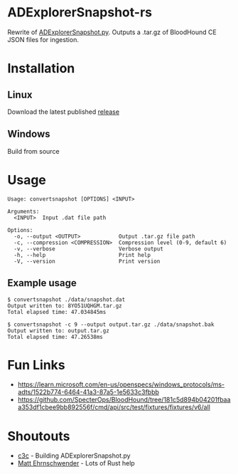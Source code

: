 # ADExplorerSnapshot-rs

Rewrite of [ADExplorerSnapshot.py](https://github.com/c3c/ADExplorerSnapshot.py). Outputs a .tar.gz of BloodHound CE JSON files for ingestion.

# Installation

## Linux

Download the latest published [release](https://github.com/t94j0/adsnapshotexplorer-rs/releases/)

## Windows

Build from source

# Usage

```
Usage: convertsnapshot [OPTIONS] <INPUT>

Arguments:
  <INPUT>  Input .dat file path

Options:
  -o, --output <OUTPUT>            Output .tar.gz file path
  -c, --compression <COMPRESSION>  Compression level (0-9, default 6)
  -v, --verbose                    Verbose output
  -h, --help                       Print help
  -V, --version                    Print version
```

## Example usage

```
$ convertsnapshot ./data/snapshot.dat
Output written to: 8YO51UQHGM.tar.gz
Total elapsed time: 47.034845ms
```

```
$ convertsnapshot -c 9 --output output.tar.gz ./data/snapshot.bak 
Output written to: output.tar.gz
Total elapsed time: 47.26538ms
```

# Fun Links

- https://learn.microsoft.com/en-us/openspecs/windows_protocols/ms-adts/1522b774-6464-41a3-87a5-1e5633c3fbbb
- https://github.com/SpecterOps/BloodHound/tree/181c5d894b04201fbaaa353df1cbee9bb892556f/cmd/api/src/test/fixtures/fixtures/v6/all

# Shoutouts

- [c3c](https://github.com/c3c/) - Building ADExplorerSnapshot.py
- [Matt Ehrnschwender](https://github.com/MEhrn00) - Lots of Rust help
